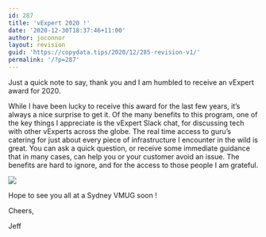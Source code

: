 ```yaml
---
id: 287
title: 'vExpert 2020 !'
date: '2020-12-30T18:37:46+11:00'
author: joconnor
layout: revision
guid: 'https://copydata.tips/2020/12/285-revision-v1/'
permalink: '/?p=287'
---
```


Just a quick note to say, thank you and I am humbled to receive an vExpert award for 2020.

While I have been lucky to receive this award for the last few years, it’s always a nice surprise to get it. Of the many benefits to this program, one of the key things I appreciate is the vExpert Slack chat, for discussing tech with other vExperts across the globe. The real time access to guru’s catering for just about every piece of infrastructure I encounter in the wild is great. You can ask a quick question, or receive some immediate guidance that in many cases, can help you or your customer avoid an issue. The benefits are hard to ignore, and for the access to those people I am grateful.

![](https://copydata.tips/wp-content/uploads/2020/12/vexpert202.png)

Hope to see you all at a Sydney VMUG soon !

Cheers,

Jeff